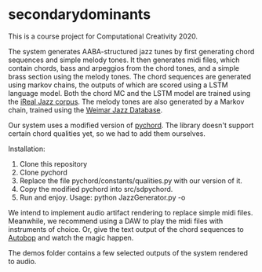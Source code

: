 # secondarydominants

This is a course project for Computational Creativity 2020.

The system generates AABA-structured jazz tunes by first generating chord sequences and simple melody tones. It then generates midi files, which contain chords, bass and arpeggios from the chord tones, and a simple brass section using the melody tones.
The chord sequences are generated using markov chains, the outputs of which are scored using a LSTM language model. Both the chord MC and the LSTM model are trained using the [iReal Jazz corpus](https://www.musiccognition.osu.edu/resources/). The melody tones are also generated by a Markov chain, trained using the [Weimar Jazz Database](https://jazzomat.hfm-weimar.de/dbformat/dboverview.html).

Our system uses a modified version of [pychord](https://github.com/yuma-m/pychord). The library doesn't support certain chord qualities yet, so we had to add them ourselves.

Installation:
1. Clone this repository
2. Clone pychord
3. Replace the file pychord/constants/qualities.py with our version of it.
5. Copy the modified pychord into src/sdpychord.
5. Run and enjoy. Usage: python JazzGenerator.py -o <desired filename for the midi file>

We intend to implement audio artifact rendering to replace simple midi files. Meanwhile, we recommend using a DAW to play the midi files with instruments of choice. Or, give the text output of the chord sequences to [Autobop](https://github.com/HajimeKawahara/autobop) and watch the magic happen.
  
The demos folder contains a few selected outputs of the system rendered to audio.
